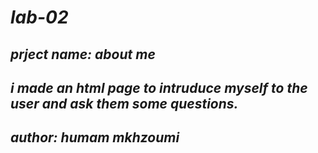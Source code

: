 # *lab-02*
## *prject name: about me*
## *i made an html page to intruduce myself to the user and ask them some questions.*
## *author: humam mkhzoumi*